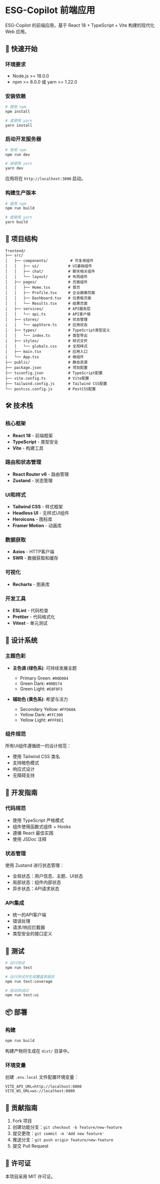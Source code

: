 # ESG-Copilot 前端应用

ESG-Copilot 的前端应用，基于 React 18 + TypeScript + Vite 构建的现代化 Web 应用。

## 🚀 快速开始

### 环境要求

- Node.js >= 18.0.0
- npm >= 8.0.0 或 yarn >= 1.22.0

### 安装依赖

```bash
# 使用 npm
npm install

# 或使用 yarn
yarn install
```

### 启动开发服务器

```bash
# 使用 npm
npm run dev

# 或使用 yarn  
yarn dev
```

应用将在 `http://localhost:3000` 启动。

### 构建生产版本

```bash
# 使用 npm
npm run build

# 或使用 yarn
yarn build
```

## 📁 项目结构

```
frontend/
├── src/
│   ├── components/          # 可复用组件
│   │   ├── ui/             # UI基础组件
│   │   ├── chat/           # 聊天相关组件
│   │   └── layout/         # 布局组件
│   ├── pages/              # 页面组件
│   │   ├── Home.tsx        # 首页
│   │   ├── Profile.tsx     # 企业画像页面
│   │   ├── Dashboard.tsx   # 仪表板页面
│   │   └── Results.tsx     # 结果页面
│   ├── services/           # API服务层
│   │   └── api.ts          # API客户端
│   ├── stores/             # 状态管理
│   │   └── appStore.ts     # 应用状态
│   ├── types/              # TypeScript类型定义
│   │   └── index.ts        # 类型导出
│   ├── styles/             # 样式文件
│   │   └── globals.css     # 全局样式
│   ├── main.tsx            # 应用入口
│   └── App.tsx             # 根组件
├── public/                 # 静态资源
├── package.json            # 项目配置
├── tsconfig.json           # TypeScript配置
├── vite.config.ts          # Vite配置
├── tailwind.config.js      # Tailwind CSS配置
└── postcss.config.js       # PostCSS配置
```

## 🛠 技术栈

### 核心框架
- **React 18** - 前端框架
- **TypeScript** - 类型安全
- **Vite** - 构建工具

### 路由和状态管理
- **React Router v6** - 路由管理
- **Zustand** - 状态管理

### UI和样式
- **Tailwind CSS** - 样式框架
- **Headless UI** - 无样式UI组件
- **Heroicons** - 图标库
- **Framer Motion** - 动画库

### 数据获取
- **Axios** - HTTP客户端
- **SWR** - 数据获取和缓存

### 可视化
- **Recharts** - 图表库

### 开发工具
- **ESLint** - 代码检查
- **Prettier** - 代码格式化
- **Vitest** - 单元测试

## 🎨 设计系统

### 主题色彩

- **主色调 (绿色系)**: 可持续发展主题
  - Primary Green: `#00D084`
  - Green Dark: `#00B574`
  - Green Light: `#E8F8F3`

- **辅助色 (黄色系)**: 希望与活力
  - Secondary Yellow: `#FFD60A`
  - Yellow Dark: `#FFC300`
  - Yellow Light: `#FFF8E1`

### 组件规范

所有UI组件遵循统一的设计规范：
- 使用 Tailwind CSS 类名
- 支持暗色模式
- 响应式设计
- 无障碍支持

## 🔧 开发指南

### 代码规范

- 使用 TypeScript 严格模式
- 组件使用函数式组件 + Hooks
- 遵循 React 最佳实践
- 使用 JSDoc 注释

### 状态管理

使用 Zustand 进行状态管理：
- 全局状态：用户信息、主题、UI状态
- 局部状态：组件内部状态
- 异步状态：API请求状态

### API集成

- 统一的API客户端
- 错误处理
- 请求/响应拦截器
- 类型安全的接口定义

## 🧪 测试

```bash
# 运行测试
npm run test

# 运行测试并生成覆盖率报告
npm run test:coverage

# 启动测试UI
npm run test:ui
```

## 📦 部署

### 构建

```bash
npm run build
```

构建产物将生成在 `dist/` 目录中。

### 环境变量

创建 `.env.local` 文件配置环境变量：

```env
VITE_API_URL=http://localhost:8000
VITE_WS_URL=ws://localhost:8000
```

## 🤝 贡献指南

1. Fork 项目
2. 创建功能分支：`git checkout -b feature/new-feature`
3. 提交更改：`git commit -m 'Add new feature'`
4. 推送分支：`git push origin feature/new-feature`
5. 提交 Pull Request

## 📄 许可证

本项目采用 MIT 许可证。 